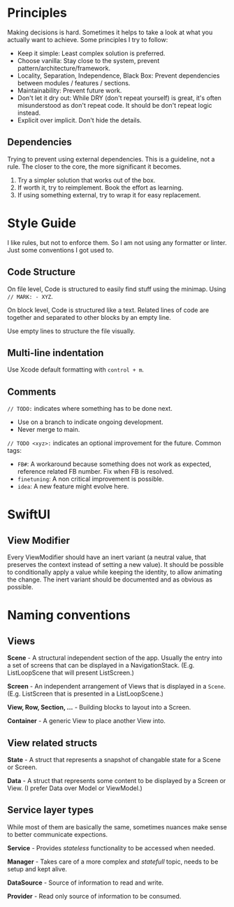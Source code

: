 # Principles

Making decisions is hard. Sometimes it helps to take a look at what you actually want to achieve. Some principles I try to follow:

 - Keep it simple: Least complex solution is preferred.
 - Choose vanilla: Stay close to the system, prevent pattern/architecture/framework.
 - Locality, Separation, Independence, Black Box: Prevent dependencies between modules / features / sections.  
 - Maintainability: Prevent future work.
 - Don't let it dry out: While DRY (don't repeat yourself) is great, it's often misunderstood as don't repeat code. It should be don't repeat logic instead.
 - Explicit over implicit. Don't hide the details.


## Dependencies
Trying to prevent using external dependencies. This is a guideline, not a rule. The closer to the core, the more significant it becomes.

1. Try a simpler solution that works out of the box.
2. If worth it, try to reimplement. Book the effort as learning.
3. If using something external, try to wrap it for easy replacement.


# Style Guide

I like rules, but not to enforce them. So I am not using any formatter or linter. Just some conventions I got used to.


## Code Structure
On file level, Code is structured to easily find stuff using the minimap. Using `// MARK: - XYZ`.

On block level, Code is structured like a text. Related lines of code are together and separated to other blocks by an empty line. 

Use empty lines to structure the file visually.


## Multi-line indentation
Use Xcode default formatting with `control + m`.


## Comments
`// TODO:` indicates where something has to be done next. 

 - Use on a branch to indicate ongoing development.
 - Never merge to main.

`// TODO <xyz>:` indicates an optional improvement for the future. Common tags:

 - `FB#`: A workaround because something does not work as expected, reference related FB number. Fix when FB is resolved.
 - `finetuning`: A non critical improvement is possible.
 - `idea`: A new feature might evolve here.


# SwiftUI

## View Modifier
Every ViewModifier should have an inert variant (a neutral value, that preserves the context instead of setting a new value). It should be possible to conditionally apply a value while keeping the identity, to allow animating the change.
The inert variant should be documented and as obvious as possible.


# Naming conventions

## Views
**<xyz>Scene** -
A structural independent section of the app. 
Usually the entry into a set of screens that can be displayed in a NavigationStack.
(E.g. ListLoopScene that will present ListScreen.)

**<xyz>Screen** -
An independent arrangement of Views that is displayed in a `Scene`.
(E.g. ListScreen that is presented in a ListLoopScene.)

**<xyz>View, Row, Section, ...** -
Building blocks to layout into a Screen.

**<xyz>Container** -
A generic View to place another View into.


## View related structs
**<xyz>State** -
A struct that represents a snapshot of changable state for a Scene or Screen.

**<xyz>Data** -
A struct that represents some content to be displayed by a Screen or View. (I prefer Data over Model or ViewModel.)


## Service layer types
While most of them are basically the same, sometimes nuances make sense to better communicate expections.

**<xyz>Service** - Provides _stateless_ functionality to be accessed when needed.

**<xyz>Manager** - Takes care of a more complex and _statefull_ topic, needs to be setup and kept alive.

**<xyz>DataSource** - Source of information to read and write.

**<xyz>Provider** - Read only source of information to be consumed.
